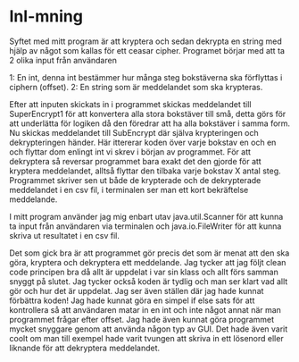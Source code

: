# Inl-mning
Syftet med mitt program är att kryptera och sedan dekrypta en string med hjälp av något som kallas för ett ceasar cipher. Programet börjar med att ta 2 olika input från användaren

1: En int, denna int bestämmer hur många steg bokstäverna ska förflyttas i ciphern (offset). 
2: En string som är meddelandet som ska krypteras. 

Efter att inputen skickats in i programmet skickas meddelandet till SuperEncrypt1 för att konvertera alla stora bokstäver till små, detta görs för att underlätta för logiken då den föredrar att ha alla bokstäver i samma form. Nu skickas meddelandet till SubEncrypt där själva krypteringen och dekrypteringen händer. Här ittererar koden över varje bokstav en och en och flyttar dom enlingt int vi skrev i början av programmet. För att dekryptera så reversar programmet bara exakt det den gjorde för att kryptera meddelandet, alltså flyttar den tilbaka varje bokstav X antal steg. Programmet skriver sen ut både de krypterade och de dekrypterade meddelandet i en csv fil, i terminalen ser man ett kort bekräftelse meddelande.

I mitt program använder jag mig enbart utav java.util.Scanner för att kunna ta input från användaren via terminalen och java.io.FileWriter för att kunna skriva ut resultatet i en csv fil.

Det som gick bra är att programmet gör precis det som är menat att den ska göra, kryptera och dekryptera ett meddelande. Jag tycker att jag följt clean code principen bra då allt är uppdelat i var sin klass och allt förs samman snyggt på slutet. Jag tycker också koden är tydlig och man ser klart vad allt gör och hur det är uppdelat. Jag ser även ställen där jag hade kunnat förbättra koden! Jag hade kunnat göra en simpel if else sats för att kontrollera så att användaren matar in en int och inte något annat när man programmet frågar efter offset. Jag hade även kunnat göra programmet mycket snyggare genom att använda någon typ av GUI. Det hade även varit coolt om man till exempel hade varit tvungen att skriva in ett lösenord eller liknande för att dekryptera meddelandet. 

